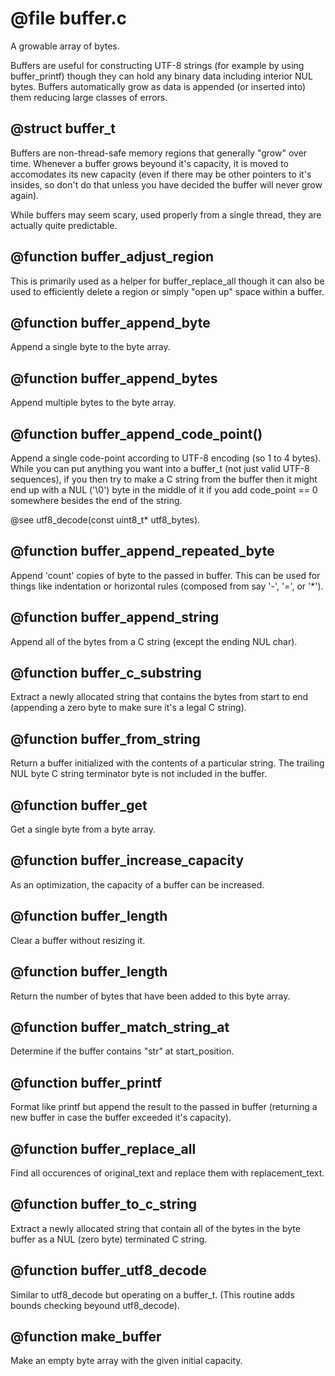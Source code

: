 # @file buffer.c

A growable array of bytes.

Buffers are useful for constructing UTF-8 strings (for example by
using buffer_printf) though they can hold any binary data including
interior NUL bytes. Buffers automatically grow as data is appended
(or inserted into) them reducing large classes of errors.
 
## @struct buffer_t

Buffers are non-thread-safe memory regions that generally "grow"
over time. Whenever a buffer grows beyound it's capacity, it is
moved to accomodates its new capacity (even if there may be other
pointers to it's insides, so don't do that unless you have decided
the buffer will never grow again).

While buffers may seem scary, used properly from a single thread,
they are actually quite predictable.
 
## @function buffer_adjust_region

This is primarily used as a helper for buffer_replace_all though it
can also be used to efficiently delete a region or simply "open up"
space within a buffer.
 
## @function buffer_append_byte

Append a single byte to the byte array.
 
## @function buffer_append_bytes

Append multiple bytes to the byte array.
 
## @function buffer_append_code_point()

Append a single code-point according to UTF-8 encoding (so 1 to 4
bytes). While you can put anything you want into a buffer_t (not
just valid UTF-8 sequences), if you then try to make a C string
from the buffer then it might end up with a NUL ('\0') byte in the
middle of it if you add code_point == 0 somewhere besides the end
of the string.

@see utf8_decode(const uint8_t* utf8_bytes).
 
## @function buffer_append_repeated_byte

Append 'count' copies of byte to the passed in buffer. This can be
used for things like indentation or horizontal rules (composed from
say '-', '=', or '*').
 
## @function buffer_append_string

Append all of the bytes from a C string (except the ending NUL
char).
 
## @function buffer_c_substring

Extract a newly allocated string that contains the bytes from start
to end (appending a zero byte to make sure it's a legal C string).
 
## @function buffer_from_string

Return a buffer initialized with the contents of a particular
string. The trailing NUL byte C string terminator byte is not
included in the buffer.
 
## @function buffer_get

Get a single byte from a byte array.
 
## @function buffer_increase_capacity

As an optimization, the capacity of a buffer can be increased.
 
## @function buffer_length

Clear a buffer without resizing it.
 
## @function buffer_length

Return the number of bytes that have been added to this byte array.
 
## @function buffer_match_string_at

Determine if the buffer contains "str" at start_position.
 
## @function buffer_printf

Format like printf but append the result to the passed in buffer
(returning a new buffer in case the buffer exceeded it's capacity).
 
## @function buffer_replace_all

Find all occurences of original_text and replace them with
replacement_text.
 
## @function buffer_to_c_string

Extract a newly allocated string that contain all of the bytes in the byte
buffer as a NUL (zero byte) terminated C string.
 
## @function buffer_utf8_decode

Similar to utf8_decode but operating on a buffer_t. (This routine
adds bounds checking beyound utf8_decode).
 
## @function make_buffer

Make an empty byte array with the given initial capacity.
 
